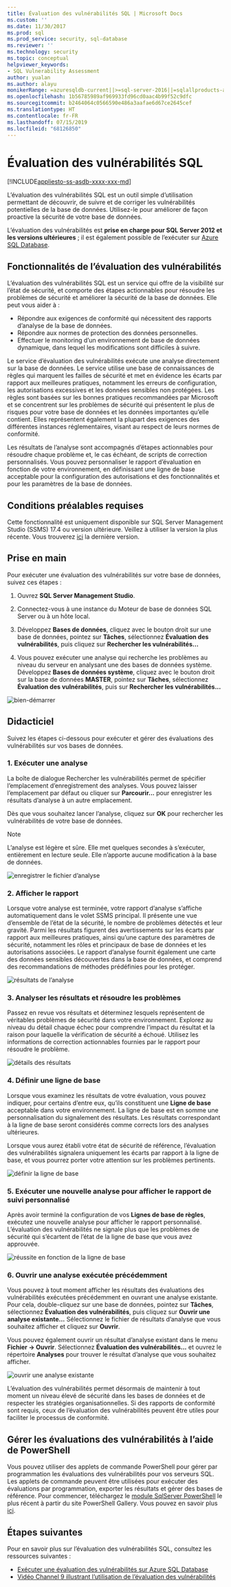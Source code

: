 ```yaml
---
title: Évaluation des vulnérabilités SQL | Microsoft Docs
ms.custom: ''
ms.date: 11/30/2017
ms.prod: sql
ms.prod_service: security, sql-database
ms.reviewer: ''
ms.technology: security
ms.topic: conceptual
helpviewer_keywords:
- SQL Vulnerability Assessment
author: yualan
ms.author: alayu
monikerRange: =azuresqldb-current||>=sql-server-2016||=sqlallproducts-allversions||>=sql-server-linux-2017||=azuresqldb-mi-current
ms.openlocfilehash: 1b56785989af969933fd96cd0aac4b99f52c9dfc
ms.sourcegitcommit: b2464064c0566590e486a3aafae6d67ce2645cef
ms.translationtype: HT
ms.contentlocale: fr-FR
ms.lasthandoff: 07/15/2019
ms.locfileid: "68126850"
---
```

# <a name="sql-vulnerability-assessment"></a>Évaluation des vulnérabilités SQL

[!INCLUDE[appliesto-ss-asdb-xxxx-xxx-md](../../includes/appliesto-ss-asdb-xxxx-xxx-md.md)]

L’évaluation des vulnérabilités SQL est un outil simple d’utilisation permettant de découvrir, de suivre et de corriger les vulnérabilités potentielles de la base de données. Utilisez-le pour améliorer de façon proactive la sécurité de votre base de données.

L’évaluation des vulnérabilités est **prise en charge pour SQL Server 2012 et les versions ultérieures** ; il est également possible de l’exécuter sur [Azure SQL Database](https://docs.microsoft.com/azure/sql-database/sql-vulnerability-assessment).

## <a name="vulnerability-assessment-features"></a>Fonctionnalités de l’évaluation des vulnérabilités
L’évaluation des vulnérabilités SQL est un service qui offre de la visibilité sur l’état de sécurité, et comporte des étapes actionnables pour résoudre les problèmes de sécurité et améliorer la sécurité de la base de données. Elle peut vous aider à :
- Répondre aux exigences de conformité qui nécessitent des rapports d’analyse de la base de données. 
- Répondre aux normes de protection des données personnelles.
- Effectuer le monitoring d’un environnement de base de données dynamique, dans lequel les modifications sont difficiles à suivre.

Le service d’évaluation des vulnérabilités exécute une analyse directement sur la base de données. Le service utilise une base de connaissances de règles qui marquent les failles de sécurité et met en évidence les écarts par rapport aux meilleures pratiques, notamment les erreurs de configuration, les autorisations excessives et les données sensibles non protégées. Les règles sont basées sur les bonnes pratiques recommandées par Microsoft et se concentrent sur les problèmes de sécurité qui présentent le plus de risques pour votre base de données et les données importantes qu’elle contient. Elles représentent également la plupart des exigences des différentes instances réglementaires, visant au respect de leurs normes de conformité.

Les résultats de l’analyse sont accompagnés d’étapes actionnables pour résoudre chaque problème et, le cas échéant, de scripts de correction personnalisés. Vous pouvez personnaliser le rapport d’évaluation en fonction de votre environnement, en définissant une ligne de base acceptable pour la configuration des autorisations et des fonctionnalités et pour les paramètres de la base de données. 

## <a name="prerequisites"></a>Conditions préalables requises
Cette fonctionnalité est uniquement disponible sur SQL Server Management Studio (SSMS) 17.4 ou version ultérieure. Veillez à utiliser la version la plus récente. Vous trouverez [ici](https://docs.microsoft.com/sql/ssms/download-sql-server-management-studio-ssms) la dernière version.

## <a name="getting-started"></a>Prise en main
Pour exécuter une évaluation des vulnérabilités sur votre base de données, suivez ces étapes :
   1.   Ouvrez **SQL Server Management Studio**.

   2.   Connectez-vous à une instance du Moteur de base de données SQL Server ou à un hôte local.

   3.   Développez **Bases de données**, cliquez avec le bouton droit sur une base de données, pointez sur **Tâches**, sélectionnez **Évaluation des vulnérabilités**, puis cliquez sur **Rechercher les vulnérabilités...**

   4.   Vous pouvez exécuter une analyse qui recherche les problèmes au niveau du serveur en analysant une des bases de données système. Développez **Bases de données système**, cliquez avec le bouton droit sur la base de données **MASTER**, pointez sur **Tâches**, sélectionnez **Évaluation des vulnérabilités**, puis sur **Rechercher les vulnérabilités...**

   ![bien-démarrer](media/sql-vulnerability-assessment/1-SSMSGetStarted.png)

## <a name="tutorial"></a>Didacticiel
Suivez les étapes ci-dessous pour exécuter et gérer des évaluations des vulnérabilités sur vos bases de données.

### <a name="1-run-a-scan"></a>1. Exécuter une analyse

La boîte de dialogue Rechercher les vulnérabilités permet de spécifier l’emplacement d’enregistrement des analyses. Vous pouvez laisser l’emplacement par défaut ou cliquer sur **Parcourir...** pour enregistrer les résultats d’analyse à un autre emplacement.

Dès que vous souhaitez lancer l’analyse, cliquez sur **OK** pour rechercher les vulnérabilités de votre base de données.

  > [!NOTE]   
  > L’analyse est légère et sûre. Elle met quelques secondes à s’exécuter, entièrement en lecture seule. Elle n’apporte aucune modification à la base de données.

![enregistrer le fichier d’analyse](media/sql-vulnerability-assessment/2-ssmssavescanfile.png)

### <a name="2-view-the-report"></a>2. Afficher le rapport

Lorsque votre analyse est terminée, votre rapport d’analyse s’affiche automatiquement dans le volet SSMS principal. Il présente une vue d’ensemble de l’état de la sécurité, le nombre de problèmes détectés et leur gravité. Parmi les résultats figurent des avertissements sur les écarts par rapport aux meilleures pratiques, ainsi qu’une capture des paramètres de sécurité, notamment les rôles et principaux de base de données et les autorisations associées. Le rapport d’analyse fournit également une carte des données sensibles découvertes dans la base de données, et comprend des recommandations de méthodes prédéfinies pour les protéger.

![résultats de l’analyse](media/sql-vulnerability-assessment/3-ssmsscanresults.png)

### <a name="3-analyze-the-results-and-resolve-issues"></a>3. Analyser les résultats et résoudre les problèmes

Passez en revue vos résultats et déterminez lesquels représentent de véritables problèmes de sécurité dans votre environnement. Explorez au niveau du détail chaque échec pour comprendre l’impact du résultat et la raison pour laquelle la vérification de sécurité a échoué. Utilisez les informations de correction actionnables fournies par le rapport pour résoudre le problème.

![détails des résultats](media/sql-vulnerability-assessment/4-ssmsresultdetails.png)

### <a name="4-set-your-baseline"></a>4. Définir une ligne de base

Lorsque vous examinez les résultats de votre évaluation, vous pouvez indiquer, pour certains d’entre eux, qu’ils constituent une **Ligne de base** acceptable dans votre environnement. La ligne de base est en somme une personnalisation du signalement des résultats. Les résultats correspondant à la ligne de base seront considérés comme corrects lors des analyses ultérieures. 

Lorsque vous aurez établi votre état de sécurité de référence, l’évaluation des vulnérabilités signalera uniquement les écarts par rapport à la ligne de base, et vous pourrez porter votre attention sur les problèmes pertinents.

![définir la ligne de base](media/sql-vulnerability-assessment/5-ssmssetbaseline.png)

### <a name="5-run-a-new-scan-to-see-your-customized-tracking-report"></a>5. Exécuter une nouvelle analyse pour afficher le rapport de suivi personnalisé

Après avoir terminé la configuration de vos **Lignes de base de règles**, exécutez une nouvelle analyse pour afficher le rapport personnalisé. L’évaluation des vulnérabilités ne signale plus que les problèmes de sécurité qui s’écartent de l’état de la ligne de base que vous avez approuvée.

![réussite en fonction de la ligne de base](media/sql-vulnerability-assessment/6-ssmspassperbaseline.png)

### <a name="6-open-a-previously-run-scan"></a>6. Ouvrir une analyse exécutée précédemment

Vous pouvez à tout moment afficher les résultats des évaluations des vulnérabilités exécutées précédemment en ouvrant une analyse existante. Pour cela, double-cliquez sur une base de données, pointez sur **Tâches**, sélectionnez **Évaluation des vulnérabilités**, puis cliquez sur **Ouvrir une analyse existante...**  Sélectionnez le fichier de résultats d’analyse que vous souhaitez afficher et cliquez sur **Ouvrir**. 

Vous pouvez également ouvrir un résultat d’analyse existant dans le menu **Fichier -> Ouvrir**. Sélectionnez **Évaluation des vulnérabilités...** et ouvrez le répertoire **Analyses** pour trouver le résultat d’analyse que vous souhaitez afficher.

![ouvrir une analyse existante](media/sql-vulnerability-assessment/7-ssmsopenexistingscan.png)

L’évaluation des vulnérabilités permet désormais de maintenir à tout moment un niveau élevé de sécurité dans les bases de données et de respecter les stratégies organisationnelles. Si des rapports de conformité sont requis, ceux de l’évaluation des vulnérabilités peuvent être utiles pour faciliter le processus de conformité.

## <a name="manage-vulnerability-assessments-using-powershell"></a>Gérer les évaluations des vulnérabilités à l’aide de PowerShell
Vous pouvez utiliser des applets de commande PowerShell pour gérer par programmation les évaluations des vulnérabilités pour vos serveurs SQL. Les applets de commande peuvent être utilisées pour exécuter des évaluations par programmation, exporter les résultats et gérer des bases de référence.
Pour commencer, téléchargez le [module SqlServer PowerShell](https://www.powershellgallery.com/packages/SqlServer/) le plus récent à partir du site PowerShell Gallery. Vous pouvez en savoir plus [ici](https://blogs.msdn.microsoft.com/sqlsecurity/2018/07/05/powershell-cmdlets-for-managing-sql-vulnerability-assessments/).

## <a name="next-steps"></a>Étapes suivantes
Pour en savoir plus sur l’évaluation des vulnérabilités SQL, consultez les ressources suivantes :
- [Exécuter une évaluation des vulnérabilités sur Azure SQL Database](https://docs.microsoft.com/azure/sql-database/sql-vulnerability-assessment) 
- [Vidéo Channel 9 illustrant l’utilisation de l’évaluation des vulnérabilités](https://channel9.msdn.com/Shows/Data-Exposed/Track-and-remediate-potential-database-vulnerabilities-with-SQL-Vulnerability-Assessment)


  
